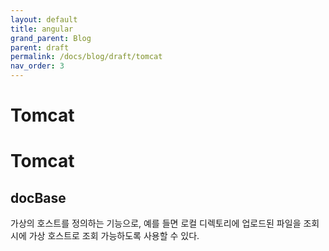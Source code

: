 ```yaml
---
layout: default
title: angular
grand_parent: Blog
parent: draft
permalink: /docs/blog/draft/tomcat
nav_order: 3
---
```


Tomcat
===========

# Tomcat

## docBase
가상의 호스트를 정의하는 기능으로,
예를 들면 로컬 디렉토리에 업로드된 파일을 조회 시에 가상 호스트로 조회 가능하도록 사용할 수 있다.
